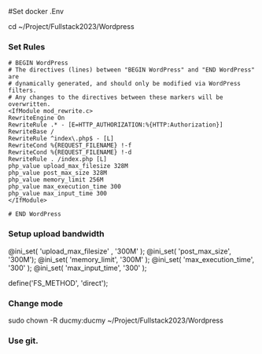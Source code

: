 #Set docker .Env

cd ~/Project/Fullstack2023/Wordpress

### Set Rules

```
# BEGIN WordPress
# The directives (lines) between "BEGIN WordPress" and "END WordPress" are
# dynamically generated, and should only be modified via WordPress filters.
# Any changes to the directives between these markers will be overwritten.
<IfModule mod_rewrite.c>
RewriteEngine On
RewriteRule .* - [E=HTTP_AUTHORIZATION:%{HTTP:Authorization}]
RewriteBase /
RewriteRule ^index\.php$ - [L]
RewriteCond %{REQUEST_FILENAME} !-f
RewriteCond %{REQUEST_FILENAME} !-d
RewriteRule . /index.php [L]
php_value upload_max_filesize 328M
php_value post_max_size 328M
php_value memory_limit 256M
php_value max_execution_time 300
php_value max_input_time 300
</IfModule>

# END WordPress
```

### Setup upload bandwidth
@ini_set( 'upload_max_filesize' , '300M' );
@ini_set( 'post_max_size', '300M');
@ini_set( 'memory_limit', '300M' );
@ini_set( 'max_execution_time', '300' );
@ini_set( 'max_input_time', '300' );

define('FS_METHOD', 'direct');


### Change mode
sudo chown -R ducmy:ducmy ~/Project/Fullstack2023/Wordpress

### Use git.